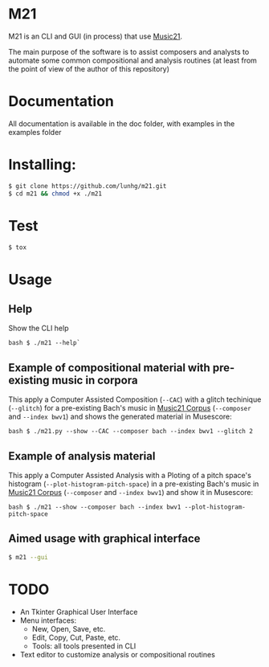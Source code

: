 # M21

M21 is an CLI and GUI (in process) that use [Music21](https://github.com/cuthbertLab/music21).

The main purpose of the software is to assist composers and analysts to automate some common compositional and analysis routines (at least from the point of view of the author of this repository)

# Documentation

All documentation is available in the doc folder, with examples in the examples folder 

# Installing:

```bash
$ git clone https://github.com/lunhg/m21.git
$ cd m21 && chmod +x ./m21
```

# Test

```bash
$ tox
```

# Usage

## Help

Show the CLI help

``bash
$ ./m21 --help`
``

## Example of compositional material with pre-existing music in corpora

This apply  a Computer Assisted Composition (`--CAC`) with a glitch techinique (`--glitch`) for a pre-existing Bach's music in [Music21 Corpus](https://web.mit.edu/music21/doc/moduleReference/moduleCorpusCorpora.html#corpus) (`--composer` and `--index bwv1`) and shows the generated material in Musescore:

``bash
$ ./m21.py --show --CAC --composer bach --index bwv1 --glitch 2
``

## Example of analysis material

This apply a Computer Assisted Analysis with a Ploting of a pitch space's histogram (`--plot-histogram-pitch-space`) in a pre-existing Bach's music in [Music21 Corpus](https://web.mit.edu/music21/doc/moduleReference/moduleCorpusCorpora.html#corpus) (`--composer` and `--index bwv1`) and show it in Musescore:

``bash
$ ./m21 --show --composer bach --index bwv1 --plot-histogram-pitch-space
``

## Aimed usage with graphical interface

```bash
$ m21 --gui
```

# TODO

- An Tkinter Graphical User Interface
- Menu interfaces:
  - New, Open, Save, etc.
  - Edit, Copy, Cut, Paste, etc.
  - Tools: all tools presented in CLI
- Text editor to customize analysis or compositional routines

